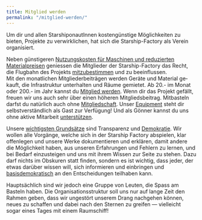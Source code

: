 ```yaml
---
title: Mitglied werden
permalink: "/mitglied-werden/"
---
```


Um dir und allen StarshiponautInnen kostengünstige Möglichkeiten zu bieten, Projekte zu verwirklichen, hat sich die Starship-Factory als Verein organisiert.

Neben günstigeren [Nutzungskosten für Maschinen und reduzierten Materialpreisen](https://wiki.starship-factory.ch/Vereinskram/Preise/) geniessen die Mitglieder der Starship-Factory das Recht, die Flug­bahn des Projekts [mitzubestimmen](https://wiki.starship-factory.ch/Vereinskram/Sitzungen) und zu be­ein­flussen.  
Mit den monat­li­chen Mit­glie­der­bei­trä­gen werden Ge­rä­te und Material ge­kauft, die Infra­struk­tur unterhalten und Räume gemietet. Ab 20.- im Monat oder 200.- im Jahr kannst du [Mitglied werden](https://join.starship-factory.ch). Wenn dir das Projekt gefällt, freuen wir uns auch sehr über einen höheren Mitgliedsbeitrag.
Mitbasteln darfst du natürlich auch ohne [Mitgliedschaft](https://join.starship-factory.ch). Unser [Equipment](https://wiki.starship-factory.ch/Equipment/ "Liste des Equipments, welches wir derzeit tatsächlich in der Factory rumstehen haben") steht dir selbstverständlich als Gast zur Verfügung! Und als Gönner kannst du uns ohne aktive Mitarbeit [unterstützen](/spenden/).

Unsere [wichtigsten Grundsätze](/organisation/reglement/ "Das Reglement der Starship Factory legt grundsätzliche Verhaltensregeln fest.") sind Transparenz und [Demokratie](https://wiki.starship-factory.ch/Vereinskram/Sitzungen/). Wir wollen alle Vorgänge, welche sich in der Starship Factory abspielen, klar offenlegen und unsere Werke dokumentieren und erklären, damit andere die Möglichkeit haben, aus unseren Erfahrungen und Fehlern zu lernen, und bei Bedarf einzusteigen und uns mit ihrem Wissen zur Seite zu stehen. Dazu darf nichts im Obskuren statt finden, sondern es ist wichtig, dass jeder, der etwas darüber wissen will, sich informieren und einbringen und [basisdemokratisch](/organisation/statuten/ "Die Statuten legen fest wie der Verein aufgebaut ist und funktioniert.") an den Entscheidungen teilhaben kann.

Hauptsächlich sind wir jedoch eine Gruppe von Leuten, die Spass am Basteln haben. Die Organisationsstruktur soll uns nur auf lange Zeit den Rahmen geben, dass wir ungestört unserem Drang nachgehen können, neues zu schaffen und dabei nach den Sternen zu greifen — vielleicht sogar eines Tages mit einem Raumschiff!
